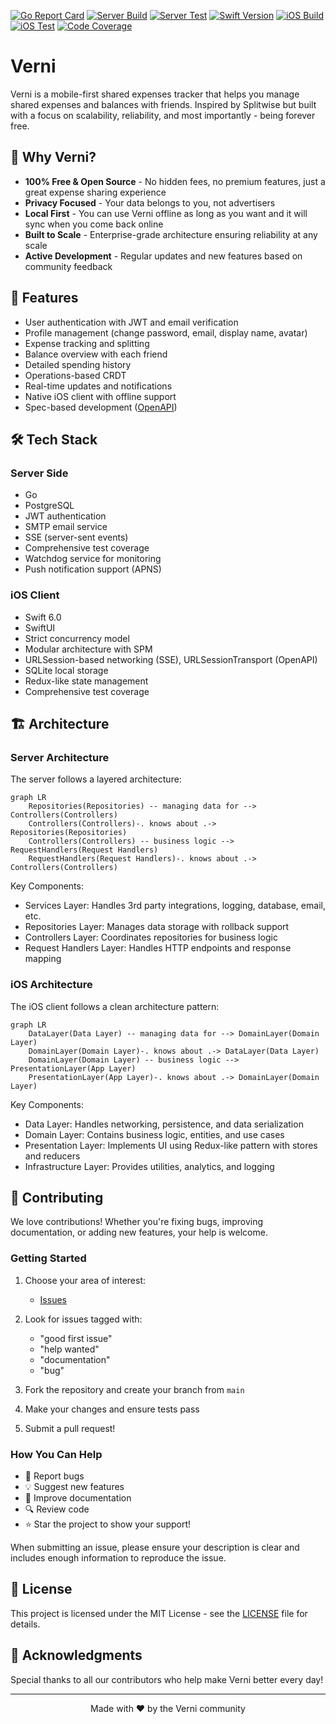 [![Go Report Card](https://goreportcard.com/badge/github.com/rzmn/governi)](https://goreportcard.com/report/github.com/rzmn/governi)
[![Server Build](https://github.com/rzmn/governi/actions/workflows/build.yml/badge.svg)](https://github.com/rzmn/governi/actions/workflows/build.yml)
[![Server Test](https://github.com/rzmn/governi/actions/workflows/test.yml/badge.svg)](https://github.com/rzmn/governi/actions/workflows/test.yml)
[![Swift Version](https://img.shields.io/badge/swift-6.0-orange)](https://img.shields.io/badge/swift-6.0-orange)
[![iOS Build](https://github.com/rzmn/swiftverni/actions/workflows/build.yml/badge.svg)](https://github.com/rzmn/swiftverni/actions/workflows/build.yml)
[![iOS Test](https://github.com/rzmn/swiftverni/actions/workflows/test.yml/badge.svg)](https://github.com/rzmn/swiftverni/actions/workflows/test.yml)
[![Code Coverage](https://img.shields.io/badge/dynamic/json?url=https%3A%2F%2Fapi.jsonbin.io%2Fv3%2Fb%2F66e66909acd3cb34a884adb5%2Flatest&query=%24.record.coverage&label=Code%20Coverage)](https://img.shields.io/badge/dynamic/json?url=https%3A%2F%2Fapi.jsonbin.io%2Fv3%2Fb%2F66e66909acd3cb34a884adb5%2Flatest&query=%24.record.coverage&label=Code%20Coverage)

# Verni

Verni is a mobile-first shared expenses tracker that helps you manage shared expenses and balances with friends. Inspired by Splitwise but built with a focus on scalability, reliability, and most importantly - being forever free.

## 🌟 Why Verni?

- **100% Free & Open Source** - No hidden fees, no premium features, just a great expense sharing experience
- **Privacy Focused** - Your data belongs to you, not advertisers
- **Local First** - You can use Verni offline as long as you want and it will sync when you come back online
- **Built to Scale** - Enterprise-grade architecture ensuring reliability at any scale
- **Active Development** - Regular updates and new features based on community feedback

## 🚀 Features

- User authentication with JWT and email verification
- Profile management (change password, email, display name, avatar)
- Expense tracking and splitting
- Balance overview with each friend
- Detailed spending history
- Operations-based CRDT
- Real-time updates and notifications
- Native iOS client with offline support
- Spec-based development ([OpenAPI](https://verni.app/docs))

## 🛠 Tech Stack

### Server Side
- Go 
- PostgreSQL
- JWT authentication
- SMTP email service
- SSE (server-sent events)
- Comprehensive test coverage
- Watchdog service for monitoring
- Push notification support (APNS)

### iOS Client
- Swift 6.0
- SwiftUI
- Strict concurrency model
- Modular architecture with SPM
- URLSession-based networking (SSE), URLSessionTransport (OpenAPI)
- SQLite local storage
- Redux-like state management
- Comprehensive test coverage

## 🏗 Architecture

### Server Architecture
The server follows a layered architecture:

```mermaid
graph LR
    Repositories(Repositories) -- managing data for --> Controllers(Controllers)
    Controllers(Controllers)-. knows about .-> Repositories(Repositories)
    Controllers(Controllers) -- business logic --> RequestHandlers(Request Handlers)
    RequestHandlers(Request Handlers)-. knows about .-> Controllers(Controllers)
```

Key Components:
- Services Layer: Handles 3rd party integrations, logging, database, email, etc.
- Repositories Layer: Manages data storage with rollback support
- Controllers Layer: Coordinates repositories for business logic
- Request Handlers Layer: Handles HTTP endpoints and response mapping

### iOS Architecture
The iOS client follows a clean architecture pattern:

```mermaid
graph LR
    DataLayer(Data Layer) -- managing data for --> DomainLayer(Domain Layer)
    DomainLayer(Domain Layer)-. knows about .-> DataLayer(Data Layer)
    DomainLayer(Domain Layer) -- business logic --> PresentationLayer(App Layer)
    PresentationLayer(App Layer)-. knows about .-> DomainLayer(Domain Layer)
```

Key Components:
- Data Layer: Handles networking, persistence, and data serialization
- Domain Layer: Contains business logic, entities, and use cases
- Presentation Layer: Implements UI using Redux-like pattern with stores and reducers
- Infrastructure Layer: Provides utilities, analytics, and logging

## 🤝 Contributing

We love contributions! Whether you're fixing bugs, improving documentation, or adding new features, your help is welcome.

### Getting Started

1. Choose your area of interest:
   - [Issues](https://github.com/rzmn/verni/issues)

2. Look for issues tagged with:
   - "good first issue"
   - "help wanted"
   - "documentation"
   - "bug"

3. Fork the repository and create your branch from `main`

4. Make your changes and ensure tests pass

5. Submit a pull request!

### How You Can Help

- 🐛 Report bugs
- 💡 Suggest new features
- 📝 Improve documentation
- 🔍 Review code
- ⭐ Star the project to show your support!

When submitting an issue, please ensure your description is clear and includes enough information to reproduce the issue.

## 📜 License

This project is licensed under the MIT License - see the [LICENSE](LICENSE) file for details.

## 🙏 Acknowledgments

Special thanks to all our contributors who help make Verni better every day!

---

<p align="center">Made with ❤️ by the Verni community</p> 
